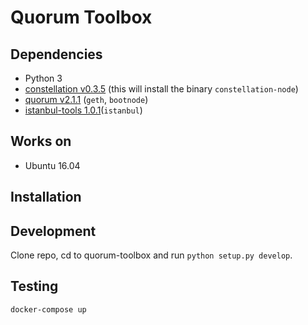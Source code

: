 # Quorum Toolbox

## Dependencies
* Python 3
* [constellation v0.3.5](https://github.com/jpmorganchase/constellation) (this will install the binary `constellation-node`)
* [quorum v2.1.1](https://github.com/jpmorganchase/quorum) (`geth`, `bootnode`)
* [istanbul-tools 1.0.1](https://github.com/jpmorganchase/istanbul-tools)(`istanbul`)

## Works on

* Ubuntu 16.04

## Installation

## Development

Clone repo, cd to quorum-toolbox and run `python setup.py develop`.


## Testing

```
docker-compose up
```
